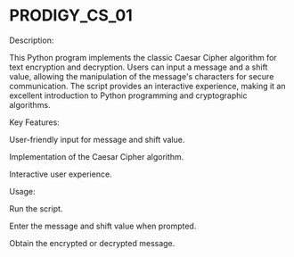 # PRODIGY_CS_01
Description:

This Python program implements the classic Caesar Cipher algorithm for text encryption and decryption. Users can input a message and a shift value, allowing the manipulation of the message's characters for secure communication. The script provides an interactive experience, making it an excellent introduction to Python programming and cryptographic algorithms.



Key Features:

User-friendly input for message and shift value.

Implementation of the Caesar Cipher algorithm.

Interactive user experience.



Usage:

Run the script.

Enter the message and shift value when prompted.

Obtain the encrypted or decrypted message.
